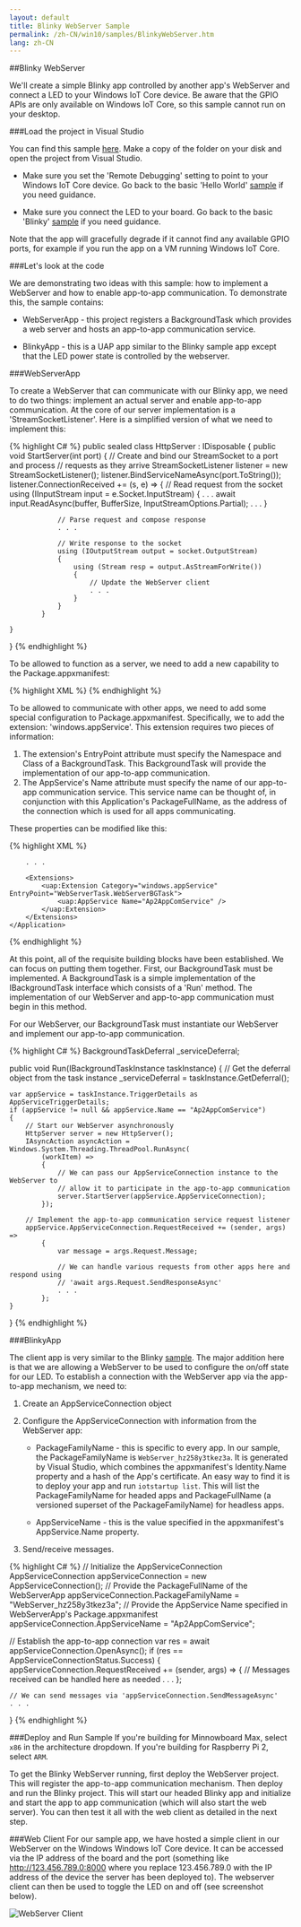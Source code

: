 ```yaml
---
layout: default
title: Blinky WebServer Sample
permalink: /zh-CN/win10/samples/BlinkyWebServer.htm
lang: zh-CN
---
```


##Blinky WebServer

We'll create a simple Blinky app controlled by another app's WebServer and connect a LED to your Windows IoT Core device.  Be aware that the GPIO APIs are
only available on Windows IoT Core, so this sample cannot run on your desktop.


###Load the project in Visual Studio

You can find this sample [here](https://github.com/ms-iot/samples/tree/develop/App2App%20WebServer).  Make a copy of the folder on your disk and open the
project from Visual Studio.

* Make sure you set the 'Remote Debugging' setting to point to your Windows IoT Core device. Go back to the basic 'Hello World'
[sample]({{site.baseurl}}/{{page.lang}}/win10/samples/HelloWorld.htm) if you need guidance.

* Make sure you connect the LED to your board. Go back to the basic 'Blinky' [sample]({{site.baseurl}}/{{page.lang}}/win10/samples/Blinky.htm) if you need guidance.

Note that the app will gracefully degrade if it cannot find any available GPIO ports, for example if you run the app on a VM running
Windows IoT Core.


###Let's look at the code

We are demonstrating two ideas with this sample: how to implement a WebServer and how to enable app-to-app communication.  To demonstrate
this, the sample contains:

* WebServerApp - this project registers a BackgroundTask which provides a web server and hosts an app-to-app communication service.

* BlinkyApp - this is a UAP app similar to the Blinky sample app except that the LED power state is controlled by the webserver.


###WebServerApp

To create a WebServer that can communicate with our Blinky app, we need to do two things:  implement an actual
server and enable app-to-app communication.  At the core of our server implementation is a 'StreamSocketListener'.
Here is a simplified version of what we need to implement this:

{% highlight C# %}
public sealed class HttpServer : IDisposable
{
    public void StartServer(int port)
    {
        // Create and bind our StreamSocket to a port and process
        // requests as they arrive
        StreamSocketListener listener = new StreamSocketListener();
        listener.BindServiceNameAsync(port.ToString());
        listener.ConnectionReceived += (s, e) =>
            {
                // Read request from the socket
                using (IInputStream input = e.Socket.InputStream)
                {
                    . . .
                    await input.ReadAsync(buffer, BufferSize, InputStreamOptions.Partial);
                    . . .
                }

                // Parse request and compose response
                . . .

                // Write response to the socket
                using (IOutputStream output = socket.OutputStream)
                {
                    using (Stream resp = output.AsStreamForWrite())
                    {
                        // Update the WebServer client
                        . . .
                    }
                }
            }

    }
}
{% endhighlight %}

To be allowed to function as a server, we need to add a new capability to the Package.appxmanifest:

{% highlight XML %}
<Capabilities>
    <Capability Name="internetClient" />
    <Capability Name="internetClientServer" />
</Capabilities>
{% endhighlight %}


To be allowed to communicate with other apps, we need to add some special configuration to Package.appxmanifest.  Specifically, we to
add the extension: 'windows.appService'.  This extension requires two pieces of information:

1. The extension's EntryPoint attribute must specify the Namespace and Class of a BackgroundTask.  This BackgroundTask will provide
the implementation of our app-to-app communication.
2. The AppService's Name attribute must specify the name of our app-to-app communication service.  This service name can
be thought of, in conjunction with this Application's PackageFullName, as the address of the connection which is used for all
apps communicating.

These properties can be modified like this:

{% highlight XML %}
<Applications>
    <Application Id="App">

        . . .

        <Extensions>
            <uap:Extension Category="windows.appService" EntryPoint="WebServerTask.WebServerBGTask">
                <uap:AppService Name="Ap2AppComService" />
            </uap:Extension>
        </Extensions>
    </Application>
</Applications>
{% endhighlight %}


At this point, all of the requisite building blocks have been established.  We can focus on putting them together.  First, our
BackgroundTask must be implemented.  A BackgroundTask is a simple implementation of the IBackgroundTask interface which consists
of a 'Run' method.  The implementation of our WebServer and app-to-app communication must begin in this method.

For our WebServer, our BackgroundTask must instantiate our WebServer and implement our app-to-app communication.

{% highlight C# %}
BackgroundTaskDeferral _serviceDeferral;

public void Run(IBackgroundTaskInstance taskInstance)
{
    // Get the deferral object from the task instance
    _serviceDeferral = taskInstance.GetDeferral();

    var appService = taskInstance.TriggerDetails as AppServiceTriggerDetails;
    if (appService != null && appService.Name == "Ap2AppComService")
    {
        // Start our WebServer asynchronously
        HttpServer server = new HttpServer();
        IAsyncAction asyncAction = Windows.System.Threading.ThreadPool.RunAsync(
            (workItem) =>
            {
                // We can pass our AppServiceConnection instance to the WebServer to
                // allow it to participate in the app-to-app communication
                server.StartServer(appService.AppServiceConnection);
            });

        // Implement the app-to-app communication service request listener
        appService.AppServiceConnection.RequestReceived += (sender, args) =>
            {
                var message = args.Request.Message;

                // We can handle various requests from other apps here and respond using
                // 'await args.Request.SendResponseAsync'
                . . .
            };
    }
}
{% endhighlight %}


###BlinkyApp

The client app is very similar to the Blinky [sample]({{site.baseurl}}/{{page.lang}}/win10/samples/HelloWorld.htm).  The major addition here is that we are allowing a WebServer to
be used to configure the on/off state for our LED.  To establish a connection with the WebServer app via the app-to-app mechanism, we
need to:

1. Create an AppServiceConnection object

2. Configure the AppServiceConnection with information from the WebServer app:

    * PackageFamilyName - this is specific to every app.  In our sample, the PackageFamilyName is `WebServer_hz258y3tkez3a`.  It is generated by Visual Studio, which combines the appxmanifest's Identity.Name property and a hash of the App's certificate.  An easy way to find it is to deploy your app and run `iotstartup list`.  This will list the PackageFamilyName for headed apps and PackageFullName (a versioned superset of the PackageFamilyName) for headless apps.

    * AppServiceName - this is the value specified in the appxmanifest's AppService.Name property.

3. Send/receive messages.  

{% highlight C# %}
// Initialize the AppServiceConnection
AppServiceConnection appServiceConnection = new AppServiceConnection();
// Provide the PackageFullName of the WebServerApp
appServiceConnection.PackageFamilyName = "WebServer_hz258y3tkez3a";
// Provide the AppService Name specified in WebServerApp's Package.appxmanifest
appServiceConnection.AppServiceName = "Ap2AppComService";

// Establish the app-to-app connection
var res = await appServiceConnection.OpenAsync();
if (res == AppServiceConnectionStatus.Success)
{
    appServiceConnection.RequestReceived += (sender, args) =>
        {
            // Messages received can be handled here as needed
            . . .
        };

    // We can send messages via 'appServiceConnection.SendMessageAsync'
    . . .
}
{% endhighlight %}

###Deploy and Run Sample
If you're building for Minnowboard Max, select `x86` in the architecture dropdown.  If you're building for Raspberry Pi 2, select `ARM`.

To get the Blinky WebServer running, first deploy the WebServer project.  This will register the app-to-app communication mechanism.  Then deploy and run the Blinky project.  This will start our headed Blinky app and initialize and start the app to app communication (which will also start the web server).  You can then test it all with the web client as detailed in the next step.

###Web Client
For our sample app, we have hosted a simple client in our WebServer on the Windows Windows IoT Core device. It can be accessed via the IP address
of the board and the port (something like http://123.456.789.0:8000 where you replace 123.456.789.0 with the IP address
of the device the server has been deployed to). The webserver client can then be used to toggle the LED on and off
(see screenshot below).

![WebServer Client]({{site.baseurl}}/images/WebServer/webserver_client.png)
